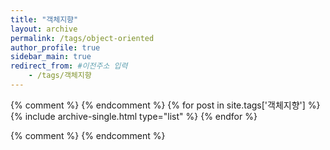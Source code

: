 ```yaml
---
title: "객체지향"
layout: archive
permalink: /tags/object-oriented
author_profile: true
sidebar_main: true
redirect_from: #이전주소 입력
    - /tags/객체지향
---
```


{% comment %}
{% endcomment %}
{% for post in site.tags['객체지향'] %}
  {% include archive-single.html type="list" %}
{% endfor %}

{% comment %}
{% endcomment %}